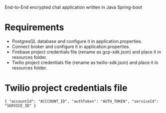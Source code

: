 End-to-End encrypted chat application written in Java Spring-boot

# Requirements
- PostgresQL database and configure it in application.properties.
- Connect broker and configure it in application.properties.
- Firebase project credentials file (rename as gcp-sdk.json) and place it in resources folder.
- Twilio project credentials file (rename as twilio-sdk.json) and place it in resources folder.

# Twilio project credentials file
`
    {
        "accountId": "ACCCOUNT_ID",
        "authToken": "AUTH_TOKEN",
        "serviceId": "SERVICE_ID"
    }
`